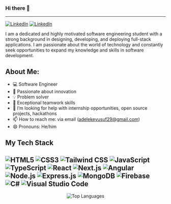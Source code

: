 ### Hi there 👋
---
[![LinkedIn](https://img.shields.io/badge/LinkedIn-0077B5?style=for-the-badge&logo=linkedin&logoColor=white)](https://www.linkedin.com/in/y-adeleke/)
[![LinkedIn](https://img.shields.io/badge/Twitter-1DA1F2?style=for-the-badge&logo=twitter&logoColor=white)](https://twitter.com/bigg_teejay)



 I am a dedicated and highly motivated software engineering student with a strong background in designing, developing, and deploying full-stack applications. I am passionate about the world of technology and constantly seek opportunities to expand my knowledge and skills in software development.

## About Me:
- 💻 Software Engineer
- 🚀 Passionate about innovation
- 💡 Problem solver 
- 🤝 Exceptional teamwork skills
- 🤔 I’m looking for help with internship opportunities, open source projects, hackathons
- 📫 How to reach me: via email (adelekeyusuf29@gmail.com)
- 😄 Pronouns: He/him


## My Tech Stack

 ![HTML5](https://img.shields.io/badge/HTML5-E34F26?style=for-the-badge&logo=html5&logoColor=white)
 ![CSS3](https://img.shields.io/badge/CSS3-1572B6?style=for-the-badge&logo=css3&logoColor=white)
 ![Tailwind CSS](https://img.shields.io/badge/Tailwind_CSS-38B2AC?style=for-the-badge&logo=tailwind-css&logoColor=white)
 ![JavaScript](https://img.shields.io/badge/JavaScript-323330?style=for-the-badge&logo=javascript&logoColor=F7DF1E)
 ![TypeScript](https://img.shields.io/badge/TypeScript-007ACC?style=for-the-badge&logo=typescript&logoColor=white)
 ![React](https://img.shields.io/badge/React-20232A?style=for-the-badge&logo=react&logoColor=61DAFB)
 ![Next.js](https://img.shields.io/badge/next%20js-000000?style=for-the-badge&logo=nextdotjs&logoColor=white)
 ![Angular](https://img.shields.io/badge/Angular-DD0031?style=for-the-badge&logo=angular&logoColor=white)
 ![Node.js](https://img.shields.io/badge/Node%20js-339933?style=for-the-badge&logo=nodedotjs&logoColor=white)
 ![Express.js](https://img.shields.io/badge/Express%20js-000000?style=for-the-badge&logo=express&logoColor=white)
 ![MongoDB](https://img.shields.io/badge/MongoDB-4EA94B?style=for-the-badge&logo=mongodb&logoColor=white)
 ![Firebase](https://img.shields.io/badge/firebase-ffca28?style=for-the-badge&logo=firebase&logoColor=black)
 ![C#](https://img.shields.io/badge/C%23-239120?style=for-the-badge&logo=c-sharp&logoColor=white)
 ![Visual Studio Code](https://img.shields.io/badge/VSCode-0078D4?style=for-the-badge&logo=visual%20studio%20code&logoColor=white)
---

<div align="center">
  <img src="https://github-readme-stats.vercel.app/api/top-langs/?username=y-adeleke" alt="Top Languages" />
</div>





